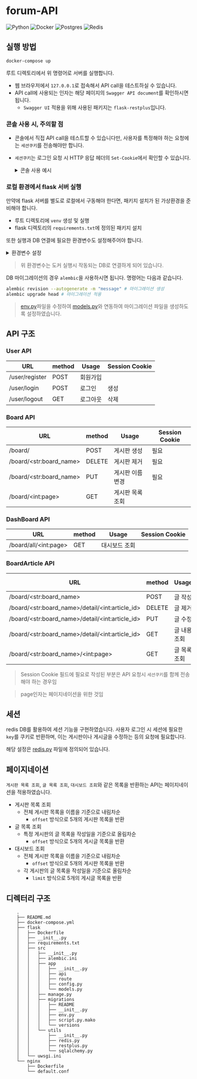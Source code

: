 forum-API
===
![Python](https://img.shields.io/badge/Python-3.7.6-green.svg)
![Docker](https://img.shields.io/badge/Docker-19.03.8-skyblue.svg)
![Postgres](https://img.shields.io/badge/PostgreSQL-10.0-blue.svg)
![Redis](https://img.shields.io/badge/Redis-latest-red.svg)

실행 방법
---

```bash
docker-compose up
```

루트 디렉토리에서 위 명령어로 서버를 실행합니다.


- 웹 브라우저에서 `127.0.0.1`로 접속해서 API call을 테스트하실 수 있습니다.
- API call에 사용되는 인자는 해당 페이지의 `Swagger API document`를 확인하시면 됩니다.
    - `Swagger UI` 적용을 위해 사용된 패키지는 `flask-restplus`입니다.

### 콘솔 사용 시, 주의할 점
- 콘솔에서 직접 API call을 테스트할 수 있습니다만, 사용자를 특정해야 하는 요청에는 `세션쿠키`를 전송해야만 합니다.
-  `세션쿠키`는 로그인 요청 시 HTTP 응답 헤더의 `Set-Cookie`에서 확인할 수 있습니다.

    <details><summary>콘솔 사용 예시</summary>
    <br>
    로그인 시

    ```
    http 127.0.0.1/user/login 'email=<email>' 'password=<password>'  HTTP/1.0 200 OK
    Content-Length: 69
    Content-Type: application/json
    Date: Thu, 19 Mar 2020 18:46:19 GMT
    Server: Werkzeug/0.16.1 Python/3.7.6
    Set-Cookie: session=eyJzZXNzaW9uIjoiNzU4MDFiZGYtNTkyOC00YjYwLTljZmMtMWJkNDAwMmZmYzU3In0.XnO9-w.JoWYrJwfpgPzxmUj4SEfkUYYVo4; HttpOnly; Path=/
    Vary: Cookie

    {
        "message": "Successfully Logged in",
        "status": "success"
    }
    ```

    로그아웃 시
    ```bash
    # httpie로 요청 시
    http 127.0.0.1/user/logout 'Cookie:session=eyJzZXNzaW9uIjoiNzU4MDFiZGYtNTkyOC00YjYwLTljZmMtMWJkNDAwMmZmYzU3In0.XnO9-w.JoWYrJwfpgPzxmUj4SEfkUYYVo4'

    HTTP/1.0 200 OK
    Content-Length: 70
    Content-Type: application/json
    Date: Thu, 19 Mar 2020 18:59:22 GMT
    Server: Werkzeug/0.16.1 Python/3.7.6
    Set-Cookie: session=; Expires=Thu, 01-Jan-1970 00:00:00 GMT; Max-Age=0; Path=/    
    {
        "message": "Successfully Logged out",
        "status": "success"
    }
    ```

### 로컬 환경에서 flask 서버 실행

만약에 flask 서버를 별도로 로컬에서 구동해야 한다면, 패키지 설치가 된 가상환경을 준비해야 합니다. 
- 루트 디렉토리에 `venv` 생성 및 실행
- flask 디렉토리의 `requirements.txt`에 정의된 패키지 설치

또한 실행과 DB 연결에 필요한 환경변수도 설정해주어야 합니다.

<details><summary>환경변수 설정</summary>

    # DB 관련 변수
    export POSTGRES_DB="developer"
    export POSTGRES_USER="developer"
    export POSTGRES_PASSWORD="devpassword"
    export POSTGRES_URL="localhost:25000"

    export REDIS_HOST="localhost"
    export REDIS_PORT="25100"

    # 개발 모드
    export FLASK_CONFIG="dev"
</details>

> 위 환경변수는 도커 실행시 작동되는 DB로 연결하게 되어 있습니다.

DB 마이그레이션의 경우 `alembic`을 사용하시면 됩니다. 명령어는 다음과 같습니다.

```bash
alembic revision --autogenerate -m "message" # 마이그레이션 생성
alembic upgrade head # 마이그레이션 적용
```
> [env.py](flask\src\migrations\env.py)파일을 수정하여 [models.py](flask\src\app\models.py)와 연동하여 마이그레이션 파일을 생성하도록 설정하였습니다. 

API 구조
---

### User API

| URL | method | Usage | Session Cookie |
|-----|--------|-------|---------|
| /user/register | POST | 회원가입 | |
| /user/login | POST | 로그인 | 생성 |
| /user/logout | GET | 로그아웃 | 삭제 |

### Board API

| URL | method | Usage | Session Cookie |
|-----|--------|-------|---------|
| /board/ | POST | 게시판 생성 | 필요 |
| /board/\<str:board_name\> | DELETE | 게시판 제거 | 필요 |
| /board/\<str:board_name\> | PUT | 게시판 이름 변경 | 필요 |
| /board/\<int:page\> | GET | 게시판 목록 조회 | |

### DashBoard API

| URL | method | Usage | Session Cookie |
|-----|--------|-------|---------|
| /board/all/\<int:page\> | GET | 대시보드 조회 | |

### BoardArticle API

| URL | method | Usage | Session Cookie |
|-----|--------|-------|---------|
| /board/\<str:board_name\> | POST | 글 작성 | 필요 |
| /board/\<str:board_name\>/detail/\<int:article_id> | DELETE | 글 제거 | 필요 |
| /board/\<str:board_name\>/detail/\<int:article_id> | PUT | 글 수정 | 필요 |
| /board/\<str:board_name\>/detail/\<int:article_id> | GET | 글 내용 조회 | |
| /board/\<str:board_name\>/\<int:page\> | GET | 글 목록 조회 | |

> Session Cookie 필드에 필요로 작성된 부분은 API 요청시 `세션쿠키`를 함께 전송해야 하는 경우임

> page인자는 페이지네이션을 위한 것임

세션
---

redis DB를 활용하여 세션 기능을 구현하였습니다. 사용자 로그인 시 세션에 필요한 `key`를 쿠키로 반환하며, 이는 게시판이나 게시글을 수정하는 등의 요청에 필요합니다.

해당 설정은 [redis.py](flask\src\utils\redis.py) 파일에 정의되어 있습니다.


페이지네이션
---
`게시판 목록 조회`, `글 목록 조회`, `대시보드 조회`와 같은 목록을 반환하는 API는 페이지네이션을 적용하였습니다.

- 게시판 목록 조회
    - 전체 게시판 목록을 이름을 기준으로 내림차순
        - `offset` 방식으로 5개의 게시판 목록을 반환
- 글 목록 조회
    - 특정 게시판의 글 목록을 작성일을 기준으로 올림차순
        - `offset` 방식으로 5개의 게시글 목록을 반환
- 대시보드 조회
    - 전체 게시판 목록을 이름을 기준으로 내림차순
        - `offset` 방식으로 5개의 게시판 목록을 반환
    - 각 게시판의 글 목록을 작성일을 기준으로 올림차순
        - `limit` 방식으로 5개의 게시글 목록을 반환



디렉터리 구조
---

        .
        ├── README.md
        ├── docker-compose.yml
        ├── flask
        │   ├── Dockerfile
        │   ├── __init__.py
        │   ├── requirements.txt
        │   ├── src
        │   │   ├── __init__.py
        │   │   ├── alembic.ini
        │   │   ├── app
        │   │   │   ├── __init__.py
        │   │   │   ├── api
        │   │   │   ├── route
        │   │   │   ├── config.py
        │   │   │   └── models.py
        │   │   ├── manage.py
        │   │   ├── migrations
        │   │   │   ├── README
        │   │   │   ├── __init__.py
        │   │   │   ├── env.py
        │   │   │   ├── script.py.mako
        │   │   │   └── versions
        │   │   └── utils
        │   │       ├── __init__.py
        │   │       ├── redis.py
        │   │       ├── restplus.py      
        │   │       └── sqlalchemy.py
        │   └── uwsgi.ini
        └── nginx
            ├── Dockerfile
            └── default.conf

